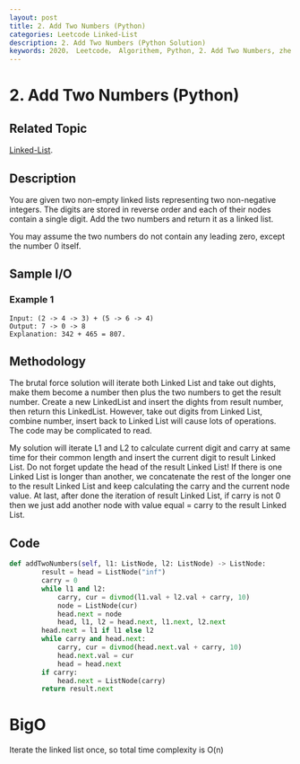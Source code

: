 ```yaml
---
layout: post
title: 2. Add Two Numbers (Python)
categories: Leetcode Linked-List
description: 2. Add Two Numbers (Python Solution)
keywords: 2020， Leetcode， Algorithem, Python, 2. Add Two Numbers, zhenyu, Linked List
---
```


# 2. Add Two Numbers (Python)

## Related Topic
<a href="/categories/#Linked-List" target="_blank"> Linked-List</a>.

## Description
You are given two non-empty linked lists representing two non-negative integers. The digits are stored in reverse order and each of their nodes contain a single digit. Add the two numbers and return it as a linked list.

You may assume the two numbers do not contain any leading zero, except the number 0 itself.

## Sample I/O

### Example 1
```
Input: (2 -> 4 -> 3) + (5 -> 6 -> 4)
Output: 7 -> 0 -> 8
Explanation: 342 + 465 = 807.
```

## Methodology
The brutal force solution will iterate both Linked List and take out dights, make them become a number then plus the two numbers to get the result number. Create a new LinkedList and insert the dights from result number, then return this LinkedList. However, take out digits from Linked List, combine number, insert back to Linked List will cause lots of operations. The code may be complicated to read.

My solution will iterate L1 and L2 to calculate current digit and carry at same time for their common length and insert the current digit to result Linked List. Do not forget update the head of the result Linked List! If there is one Linked List is longer than another, we concatenate the rest of the longer one to the result Linked List and keep calculating the carry and the current node value. At last, after done the iteration of result Linked List, if carry is not 0 then we just add another node with value equal = carry to the result Linked List.

## Code
```python
def addTwoNumbers(self, l1: ListNode, l2: ListNode) -> ListNode:
        result = head = ListNode("inf")
        carry = 0
        while l1 and l2:
            carry, cur = divmod(l1.val + l2.val + carry, 10)
            node = ListNode(cur)
            head.next = node
            head, l1, l2 = head.next, l1.next, l2.next
        head.next = l1 if l1 else l2
        while carry and head.next:
            carry, cur = divmod(head.next.val + carry, 10)
            head.next.val = cur
            head = head.next
        if carry:
            head.next = ListNode(carry)
        return result.next
```
# BigO
Iterate the linked list once, so total time complexity is O(n)
